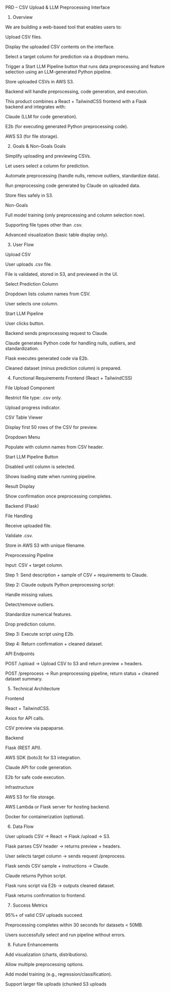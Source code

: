PRD – CSV Upload & LLM Preprocessing Interface

1. Overview

We are building a web-based tool that enables users to:

Upload CSV files.

Display the uploaded CSV contents on the interface.

Select a target column for prediction via a dropdown menu.

Trigger a Start LLM Pipeline button that runs data preprocessing and feature selection using an LLM-generated Python pipeline.

Store uploaded CSVs in AWS S3.

Backend will handle preprocessing, code generation, and execution.

This product combines a React + TailwindCSS frontend with a Flask backend and integrates with:

Claude (LLM for code generation).

E2b (for executing generated Python preprocessing code).

AWS S3 (for file storage).

2. Goals & Non-Goals
   Goals

Simplify uploading and previewing CSVs.

Let users select a column for prediction.

Automate preprocessing (handle nulls, remove outliers, standardize data).

Run preprocessing code generated by Claude on uploaded data.

Store files safely in S3.

Non-Goals

Full model training (only preprocessing and column selection now).

Supporting file types other than .csv.

Advanced visualization (basic table display only).

3. User Flow

Upload CSV

User uploads .csv file.

File is validated, stored in S3, and previewed in the UI.

Select Prediction Column

Dropdown lists column names from CSV.

User selects one column.

Start LLM Pipeline

User clicks button.

Backend sends preprocessing request to Claude.

Claude generates Python code for handling nulls, outliers, and standardization.

Flask executes generated code via E2b.

Cleaned dataset (minus prediction column) is prepared.

4. Functional Requirements
   Frontend (React + TailwindCSS)

File Upload Component

Restrict file type: .csv only.

Upload progress indicator.

CSV Table Viewer

Display first 50 rows of the CSV for preview.

Dropdown Menu

Populate with column names from CSV header.

Start LLM Pipeline Button

Disabled until column is selected.

Shows loading state when running pipeline.

Result Display

Show confirmation once preprocessing completes.

Backend (Flask)

File Handling

Receive uploaded file.

Validate .csv.

Store in AWS S3 with unique filename.

Preprocessing Pipeline

Input: CSV + target column.

Step 1: Send description + sample of CSV + requirements to Claude.

Step 2: Claude outputs Python preprocessing script:

Handle missing values.

Detect/remove outliers.

Standardize numerical features.

Drop prediction column.

Step 3: Execute script using E2b.

Step 4: Return confirmation + cleaned dataset.

API Endpoints

POST /upload → Upload CSV to S3 and return preview + headers.

POST /preprocess → Run preprocessing pipeline, return status + cleaned dataset summary.

5. Technical Architecture

Frontend

React + TailwindCSS.

Axios for API calls.

CSV preview via papaparse.

Backend

Flask (REST API).

AWS SDK (boto3) for S3 integration.

Claude API for code generation.

E2b for safe code execution.

Infrastructure

AWS S3 for file storage.

AWS Lambda or Flask server for hosting backend.

Docker for containerization (optional).

6. Data Flow

User uploads CSV → React → Flask /upload → S3.

Flask parses CSV header → returns preview + headers.

User selects target column → sends request /preprocess.

Flask sends CSV sample + instructions → Claude.

Claude returns Python script.

Flask runs script via E2b → outputs cleaned dataset.

Flask returns confirmation to frontend.

7. Success Metrics

95%+ of valid CSV uploads succeed.

Preprocessing completes within 30 seconds for datasets < 50MB.

Users successfully select and run pipeline without errors.

8. Future Enhancements

Add visualization (charts, distributions).

Allow multiple preprocessing options.

Add model training (e.g., regression/classification).

Support larger file uploads (chunked S3 uploads

